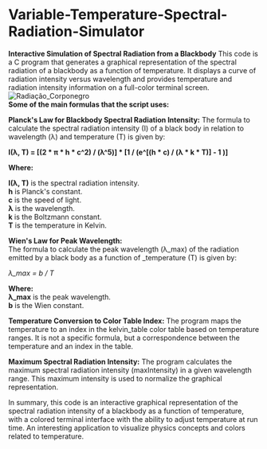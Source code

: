 # Variable-Temperature-Spectral-Radiation-Simulator
**Interactive Simulation of Spectral Radiation from a Blackbody**
 This code is a C program that generates a graphical representation of the spectral radiation of a blackbody as a function of temperature. It displays a curve of radiation intensity versus wavelength and provides temperature and radiation intensity information on a full-color terminal screen.  
 ![Radiação_Corponegro](https://github.com/exponeciale/Variable-Temperature-Spectral-Radiation-Simulator/assets/132215795/56856f35-6396-4e42-b056-73d58380dfbb)  
 **Some of the main formulas that the script uses:**

 **Planck's Law for Blackbody Spectral Radiation Intensity:**
 The formula to calculate the spectral radiation intensity (I) of a black body in relation to wavelength (λ) and temperature (T) is given by:

 **I(λ, T) = [(2 * π * h * c^2) / (λ^5)] * [1 / (e^[(h * c) / (λ * k * T)] - 1 )]**

**Where:**  

**I(λ, T)** is the spectral radiation intensity.  
**h** is Planck's constant.  
**c** is the speed of light.  
**λ** is the wavelength.  
**k** is the Boltzmann constant.  
**T** is the temperature in Kelvin.  


 **Wien's Law for Peak Wavelength:**  
 The formula to calculate the peak wavelength (λ_max) of the radiation emitted by a black body as a function of _temperature (T) is given by:  

*λ_max = b / T*  

**Where:**  
**λ_max** is the peak wavelength.  
**b** is the Wien constant.  

 **Temperature Conversion to Color Table Index:**
 The program maps the temperature to an index in the kelvin_table color table based on temperature ranges. It is not a specific formula, but a correspondence between the temperature and an index in the table.

 **Maximum Spectral Radiation Intensity:**
 The program calculates the maximum spectral radiation intensity (maxIntensity) in a given wavelength range. This maximum intensity is used to normalize the graphical representation.

In summary, this code is an interactive graphical representation of the spectral radiation intensity of a blackbody as a function of temperature, with a colored terminal interface with the ability to adjust temperature at run time. An interesting application to visualize physics concepts and colors related to temperature.
